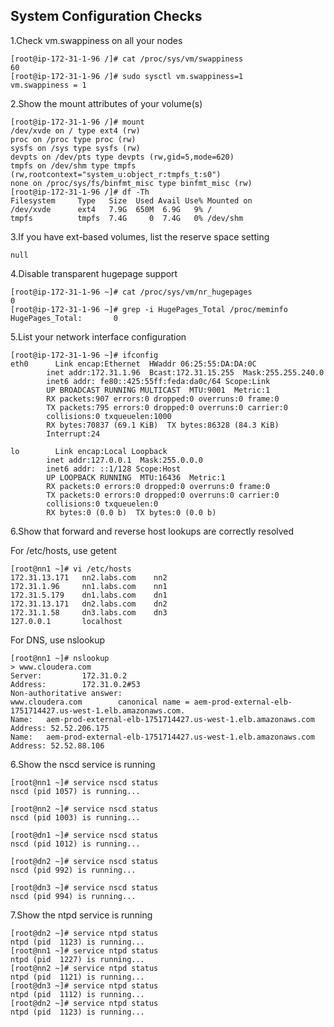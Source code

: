 
System Configuration Checks
-------
1.Check vm.swappiness on all your nodes
 
	[root@ip-172-31-1-96 /]# cat /proc/sys/vm/swappiness
	60
	[root@ip-172-31-1-96 /]# sudo sysctl vm.swappiness=1
	vm.swappiness = 1
2.Show the mount attributes of your volume(s)

	[root@ip-172-31-1-96 /]# mount
	/dev/xvde on / type ext4 (rw)
	proc on /proc type proc (rw)
	sysfs on /sys type sysfs (rw)
	devpts on /dev/pts type devpts (rw,gid=5,mode=620)
	tmpfs on /dev/shm type tmpfs (rw,rootcontext="system_u:object_r:tmpfs_t:s0")
	none on /proc/sys/fs/binfmt_misc type binfmt_misc (rw)
	[root@ip-172-31-1-96 /]# df -Th
	Filesystem     Type   Size  Used Avail Use% Mounted on
	/dev/xvde      ext4   7.9G  650M  6.9G   9% /
	tmpfs          tmpfs  7.4G     0  7.4G   0% /dev/shm
3.If you have ext-based volumes, list the reserve space setting 

	null
4.Disable transparent hugepage support

	[root@ip-172-31-1-96 ~]# cat /proc/sys/vm/nr_hugepages 
	0
	[root@ip-172-31-1-96 ~]# grep -i HugePages_Total /proc/meminfo 
	HugePages_Total:       0

5.List your network interface configuration

	[root@ip-172-31-1-96 ~]# ifconfig
	eth0      Link encap:Ethernet  HWaddr 06:25:55:DA:DA:0C  
			inet addr:172.31.1.96  Bcast:172.31.15.255  Mask:255.255.240.0
			inet6 addr: fe80::425:55ff:feda:da0c/64 Scope:Link
			UP BROADCAST RUNNING MULTICAST  MTU:9001  Metric:1
			RX packets:907 errors:0 dropped:0 overruns:0 frame:0
			TX packets:795 errors:0 dropped:0 overruns:0 carrier:0
			collisions:0 txqueuelen:1000 
			RX bytes:70837 (69.1 KiB)  TX bytes:86328 (84.3 KiB)
			Interrupt:24 
	
	lo        Link encap:Local Loopback  
			inet addr:127.0.0.1  Mask:255.0.0.0
			inet6 addr: ::1/128 Scope:Host
			UP LOOPBACK RUNNING  MTU:16436  Metric:1
			RX packets:0 errors:0 dropped:0 overruns:0 frame:0
			TX packets:0 errors:0 dropped:0 overruns:0 carrier:0
			collisions:0 txqueuelen:0 
			RX bytes:0 (0.0 b)  TX bytes:0 (0.0 b)
6.Show that forward and reverse host lookups are correctly resolved

For /etc/hosts, use getent

	[root@nn1 ~]# vi /etc/hosts	
	172.31.13.171   nn2.labs.com    nn2
	172.31.1.96     nn1.labs.com    nn1
	172.31.5.179    dn1.labs.com    dn1
	172.31.13.171   dn2.labs.com    dn2
	172.31.1.58     dn3.labs.com    dn3
	127.0.0.1       localhost 

For DNS, use nslookup 
 
	[root@nn1 ~]# nslookup               
	> www.cloudera.com
	Server:         172.31.0.2
	Address:        172.31.0.2#53
	Non-authoritative answer:
	www.cloudera.com        canonical name = aem-prod-external-elb-1751714427.us-west-1.elb.amazonaws.com.
	Name:   aem-prod-external-elb-1751714427.us-west-1.elb.amazonaws.com
	Address: 52.52.206.175
	Name:   aem-prod-external-elb-1751714427.us-west-1.elb.amazonaws.com
	Address: 52.52.88.106

6.Show the nscd service is running

	[root@nn1 ~]# service nscd status
	nscd (pid 1057) is running...
	
	[root@nn2 ~]# service nscd status
	nscd (pid 1003) is running...
	
	[root@dn1 ~]# service nscd status
	nscd (pid 1012) is running...
	
	[root@dn2 ~]# service nscd status
	nscd (pid 992) is running...
	
	[root@dn3 ~]# service nscd status
	nscd (pid 994) is running...

7.Show the ntpd service is running

	[root@dn2 ~]# service ntpd status
	ntpd (pid  1123) is running...
	[root@nn1 ~]# service ntpd status
	ntpd (pid  1227) is running...
	[root@nn2 ~]# service ntpd status
	ntpd (pid  1121) is running...
	[root@dn3 ~]# service ntpd status
	ntpd (pid  1112) is running...
	[root@dn2 ~]# service ntpd status
	ntpd (pid  1123) is running...



